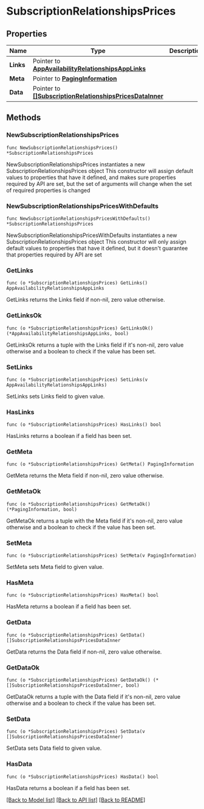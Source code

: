 # SubscriptionRelationshipsPrices

## Properties

Name | Type | Description | Notes
------------ | ------------- | ------------- | -------------
**Links** | Pointer to [**AppAvailabilityRelationshipsAppLinks**](AppAvailabilityRelationshipsAppLinks.md) |  | [optional] 
**Meta** | Pointer to [**PagingInformation**](PagingInformation.md) |  | [optional] 
**Data** | Pointer to [**[]SubscriptionRelationshipsPricesDataInner**](SubscriptionRelationshipsPricesDataInner.md) |  | [optional] 

## Methods

### NewSubscriptionRelationshipsPrices

`func NewSubscriptionRelationshipsPrices() *SubscriptionRelationshipsPrices`

NewSubscriptionRelationshipsPrices instantiates a new SubscriptionRelationshipsPrices object
This constructor will assign default values to properties that have it defined,
and makes sure properties required by API are set, but the set of arguments
will change when the set of required properties is changed

### NewSubscriptionRelationshipsPricesWithDefaults

`func NewSubscriptionRelationshipsPricesWithDefaults() *SubscriptionRelationshipsPrices`

NewSubscriptionRelationshipsPricesWithDefaults instantiates a new SubscriptionRelationshipsPrices object
This constructor will only assign default values to properties that have it defined,
but it doesn't guarantee that properties required by API are set

### GetLinks

`func (o *SubscriptionRelationshipsPrices) GetLinks() AppAvailabilityRelationshipsAppLinks`

GetLinks returns the Links field if non-nil, zero value otherwise.

### GetLinksOk

`func (o *SubscriptionRelationshipsPrices) GetLinksOk() (*AppAvailabilityRelationshipsAppLinks, bool)`

GetLinksOk returns a tuple with the Links field if it's non-nil, zero value otherwise
and a boolean to check if the value has been set.

### SetLinks

`func (o *SubscriptionRelationshipsPrices) SetLinks(v AppAvailabilityRelationshipsAppLinks)`

SetLinks sets Links field to given value.

### HasLinks

`func (o *SubscriptionRelationshipsPrices) HasLinks() bool`

HasLinks returns a boolean if a field has been set.

### GetMeta

`func (o *SubscriptionRelationshipsPrices) GetMeta() PagingInformation`

GetMeta returns the Meta field if non-nil, zero value otherwise.

### GetMetaOk

`func (o *SubscriptionRelationshipsPrices) GetMetaOk() (*PagingInformation, bool)`

GetMetaOk returns a tuple with the Meta field if it's non-nil, zero value otherwise
and a boolean to check if the value has been set.

### SetMeta

`func (o *SubscriptionRelationshipsPrices) SetMeta(v PagingInformation)`

SetMeta sets Meta field to given value.

### HasMeta

`func (o *SubscriptionRelationshipsPrices) HasMeta() bool`

HasMeta returns a boolean if a field has been set.

### GetData

`func (o *SubscriptionRelationshipsPrices) GetData() []SubscriptionRelationshipsPricesDataInner`

GetData returns the Data field if non-nil, zero value otherwise.

### GetDataOk

`func (o *SubscriptionRelationshipsPrices) GetDataOk() (*[]SubscriptionRelationshipsPricesDataInner, bool)`

GetDataOk returns a tuple with the Data field if it's non-nil, zero value otherwise
and a boolean to check if the value has been set.

### SetData

`func (o *SubscriptionRelationshipsPrices) SetData(v []SubscriptionRelationshipsPricesDataInner)`

SetData sets Data field to given value.

### HasData

`func (o *SubscriptionRelationshipsPrices) HasData() bool`

HasData returns a boolean if a field has been set.


[[Back to Model list]](../README.md#documentation-for-models) [[Back to API list]](../README.md#documentation-for-api-endpoints) [[Back to README]](../README.md)


